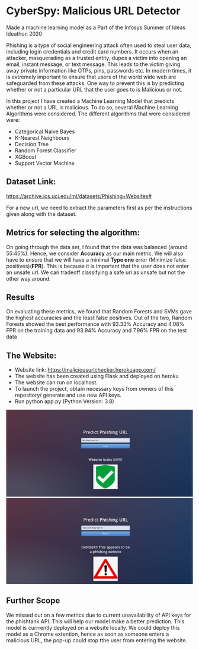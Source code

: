 # CyberSpy: Malicious URL Detector
Made a machine learning model as a Part of the Infosys Summer of Ideas Ideathon 2020

Phishing is a type of social engineering attack often used to steal user data, including login credentials and credit card numbers. It occurs when an attacker, masquerading as a trusted entity, dupes a victim into opening an email, instant message, or text message. This leads to the victim giving away private information like OTPs, pins, passwords etc. In modern times, it is extremely important to ensure that users of the world wide web are safeguarded from these attacks. One way to prevent this is by predicting whether or not a particular URL that the user goes to is Malicious or not. 

In this project I have created a Machine Learning Model that predicts whether or not a URL is malicious. To do so, several Machine Learning Algorithms were considered. The different algorithms that were considered were: 

- Categorical Naive Bayes
- K-Nearest Neighbours
- Decision Tree
- Random Forest Classifier
- XGBoost 
- Support Vector Machine

## Dataset Link:
https://archive.ics.uci.edu/ml/datasets/Phishing+Websites#

For a new url, we need to extract the parameters first as per the instructions given along with the dataset.


## Metrics for selecting the algorithm:
On going through the data set, I found that the data was balanced (around 55:45%). Hence, we consider **Accuracy** as our main metric. We will also have to ensure that we will have a minimal **Type one** error (Minimize false positives)(**FPR**). This is because it is important that the user does not enter an unsafe url. We can tradeoff classifying a safe url as unsafe but not the other way around.

## Results
On evaluating these metrics, we found that Random Forests and SVMs gave the highest accuracies and the least false positives. Out of the two, Random Forests showed the best performance with 93.33% Accuracy and 4.08% FPR on the training data and 93.94% Accuracy and 7.96% FPR on the test data

## The Website: 
- Website link: https://maliciousurlchecker.herokuapp.com/
- The website has been created using Flask and deployed on heroku
- The website can run on localhost.
- To launch the project, obtain necessary keys from owners of this repository/ generate and use new API keys.
- Run python app.py (Python Version: 3.8)

![screenshot](static/ss1.png)
![screenshot](static/ss2.png)

## Further Scope  
We missed out on a few metrics due to current unavailability of API keys for the phishtank API. This will help our model make a better prediction.
This model is currrently deployed on a website locally. We could deploy this model as a Chrome extention, hence as soon as someone enters a malicious URL, the pop-up could stop tthe user from entering the website.



